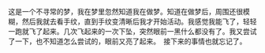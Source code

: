 这是一个不寻常的梦，我在梦里忽然知道我在做梦。知道在做梦后，周围还很模糊，然后我就去看手纹，直到手纹变清晰后我才开始活动。我感觉我能飞了，轻轻一跑就飞了起来。几次飞起来的一次下坠，突然眼前一黑什么都没有了。我又尝试了一下，也不知道怎么尝试的，眼前又亮了起来。　接下来的事情也就忘记了。